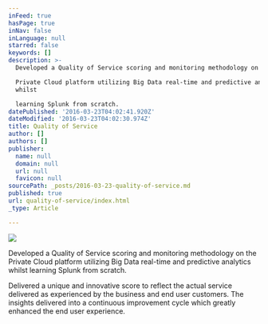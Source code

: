 ```yaml
---
inFeed: true
hasPage: true
inNav: false
inLanguage: null
starred: false
keywords: []
description: >-
  Developed a Quality of Service scoring and monitoring methodology on the

  Private Cloud platform utilizing Big Data real-time and predictive analytics
  whilst

  learning Splunk from scratch.
datePublished: '2016-03-23T04:02:41.920Z'
dateModified: '2016-03-23T04:02:30.974Z'
title: Quality of Service
author: []
authors: []
publisher:
  name: null
  domain: null
  url: null
  favicon: null
sourcePath: _posts/2016-03-23-quality-of-service.md
published: true
url: quality-of-service/index.html
_type: Article

---
```

![](https://the-grid-user-content.s3-us-west-2.amazonaws.com/838e9ad1-d8dd-488b-9479-42119959855d.jpg)

Developed a Quality of Service scoring and monitoring methodology on the
Private Cloud platform utilizing Big Data real-time and predictive analytics whilst
learning Splunk from scratch.

Delivered a unique and innovative score to reflect the actual service delivered as experienced by the business and end user customers. The insights delivered into a continuous improvement cycle which greatly enhanced the end user experience.